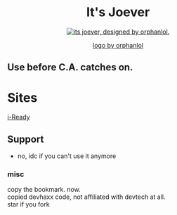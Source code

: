 <h1 align="center">It's Joever</h1>
<p align="center">
<a href="https://github.com/Orphanlol/itsjoever">
    <img alt="its joever, designed by orphanlol." src="https://github.com/Orphanlol/itsjoever/assets/83834491/ecc4d1c8-100d-426e-b909-8290a2e8d3a3">
</p>    
<p align="center"> logo by <a href="https://github.com/orphanlol">orphanlol</a></p>
    
## Use before C.A. catches on.
# Sites
[i-Ready](https://login.i-ready.com/)<br>
## Support
- no, idc if you can't use it anymore<br>
### misc
copy the bookmark. now. <br>
copied devhaxx code, not affiliated with devtech at all.<br>
star if you fork 
